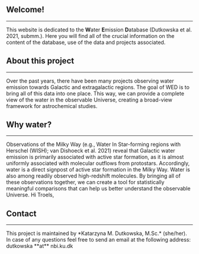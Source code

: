 ## Welcome!
<hr>

This website is dedicated to the **W**ater **E**mission **D**atabase (Dutkowska et al. 2021, submm.). Here you will find all of the crucial information on the content of the database, use of the data and projects associated. 

## About this project
<hr>

Over the past years, there have been many projects observing water emission towards Galactic and extragalactic regions. The goal of WED is to bring all of this data into one place. This way, we can provide a complete view of the water in the observable Universe, creating a broad-view framework for astrochemical studies. 

## Why water?
<hr>

Observations of the Milky Way (e.g., Water In Star-forming regions with Herschel (WISH); van Dishoeck et al. 2021) reveal that Galactic water emission is primarily associated with active star formation, as it is almost uniformly associated with molecular outflows from protostars. Accordingly, water is a direct signpost of active star formation in the Milky Way. Water is also among readily observed high-redshift molecules. By bringing all of these observations together, we can create a tool for statistically meaningful comparisons that can help us better understand the observable Universe. Hi Troels,

## Contact
<hr>
This project is maintained by *Katarzyna M. Dutkowska, M.Sc.* (she/her). In case of any questions feel free to send an email at the following address: dutkowska **at** nbi.ku.dk
